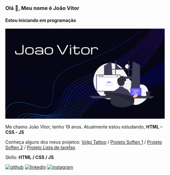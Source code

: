 ### Olá 👋, Meu nome é João Vitor
#### Estou iniciando em programação
![Estou iniciando em programação](https://raw.githubusercontent.com/LIGHTCLYDE/banner/e292f258b6c3c80163fefdd3badcfaecaff11ac8/Apresenta%C3%A7%C3%A3o%20de%20Arquitetura%20Tecnologia%20Moderna%20Preto%20Azul.png)

Me chamo João Vitor, tenho 19 anos.
Atualmente estou estudando, **HTML - CSS - JS**

Conheça alguns dos meus projetos:
[Volpi Tattoo](https://joaovitor-web-developer.github.io/Volpi-Tattoo/) / 
[Projeto Soften 1](https://joaovitor-web-developer.github.io/ProjetoSoftenFront_1/) / 
[Projeto Soften 2](https://joaovitor-web-developer.github.io/ProjetoSoftenFront_2/) /
[Projeto Lista de tarefas](https://joaovitor-web-developer.github.io/Lista-de-tarefas/)

Skills: **HTML / CSS / JS**



[<img src='https://cdn.jsdelivr.net/npm/simple-icons@3.0.1/icons/github.svg' alt='github' height='40'>](https://github.com/https://github.com/UuJoaoo)  [<img src='https://cdn.jsdelivr.net/npm/simple-icons@3.0.1/icons/linkedin.svg' alt='linkedin' height='40'>]([[https://www.linkedin.com/in/https://www.linkedin.com/in/jo%C3%A3o-vitor-targino-de-oliveira-765b4624a//](https://www.linkedin.com/in/jo%C3%A3o-vitor-targino-de-oliveira-765b4624a/)](https://www.linkedin.com/in/jo%C3%A3o-vitor-targino-de-oliveira-765b4624a/))  [<img src='https://cdn.jsdelivr.net/npm/simple-icons@3.0.1/icons/instagram.svg' alt='instagram' height='40'>](https://www.instagram.com/https://www.instagram.com/jvoliveira.03//)
